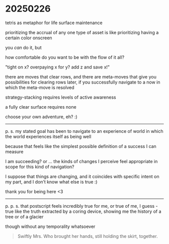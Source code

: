 # 20250226

tetris as metaphor for life surface maintenance

prioritizing the accrual of any one type of asset is like prioritizing having a certain color onscreen

you _can_ do it, but

how comfortable do you want to be with the flow of it all?

"tight on x? overpaying x for y? add z and save x!"

there are moves that clear rows, and there are meta-moves that give you possibilities for clearing rows later, if you successfully navigate to a now in which the meta-move is resolved

strategy-stacking requires levels of active awareness

a fully clear surface requires none

choose your own adventure, eh? :)

***

p. s. my stated goal has been to navigate to an experience of world in which the world experiences itself as being well

because that feels like the simplest possible definition of a success I can measure

I am succeeding? or … the kinds of changes I perceive feel appropriate in scope for this kind of navigation?

I suppose that things are changing, and it coincides with specific intent on my part, and I don’t know what else is true :)

thank you for being here <3

***

p. p. s. that postscript feels incredibly true for me, or true of me, I guess - true like the truth extracted by a coring device, showing me the history of a tree or of a glacier

though without any temporality whatsoever

> Swiftly Mrs. Who brought her hands, still holding the skirt, together.
